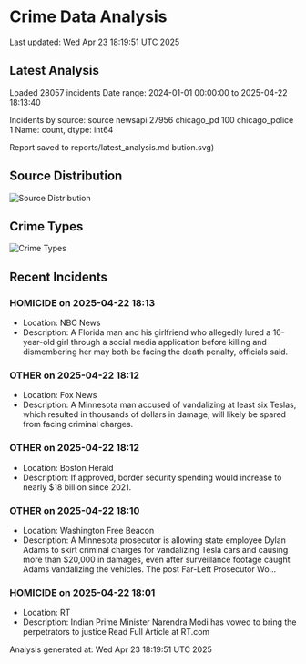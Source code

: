 # Crime Data Analysis
Last updated: Wed Apr 23 18:19:51 UTC 2025

## Latest Analysis

Loaded 28057 incidents
Date range: 2024-01-01 00:00:00 to 2025-04-22 18:13:40

Incidents by source:
source
newsapi           27956
chicago_pd          100
chicago_police        1
Name: count, dtype: int64

Report saved to reports/latest_analysis.md
bution.svg)

## Source Distribution
![Source Distribution](images/source_distribution.svg)

## Crime Types
![Crime Types](images/crime_types.svg)

## Recent Incidents

### HOMICIDE on 2025-04-22 18:13
- Location: NBC News
- Description: A Florida man and his girlfriend who allegedly lured a 16-year-old girl through a social media application before killing and dismembering her may both be facing the death penalty, officials said.


### OTHER on 2025-04-22 18:12
- Location: Fox News
- Description: A Minnesota man accused of vandalizing at least six Teslas, which resulted in thousands of dollars in damage, will likely be spared from facing criminal charges.


### OTHER on 2025-04-22 18:12
- Location: Boston Herald
- Description: If approved, border security spending would increase to nearly $18 billion since 2021.


### OTHER on 2025-04-22 18:10
- Location: Washington Free Beacon
- Description: A Minnesota prosecutor is allowing state employee Dylan Adams to skirt criminal charges for vandalizing Tesla cars and causing more than $20,000 in damages, even after surveillance footage caught Adams vandalizing the vehicles.
The post Far-Left Prosecutor Wo…


### HOMICIDE on 2025-04-22 18:01
- Location: RT
- Description: Indian Prime Minister Narendra Modi has vowed to bring the perpetrators to justice Read Full Article at RT.com

Analysis generated at: Wed Apr 23 18:19:51 UTC 2025
